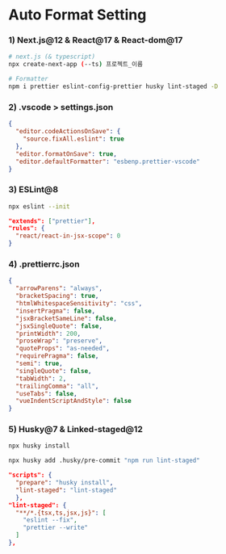# Auto Format Setting

### 1) Next.js@12 & React@17 & React-dom@17

```bash
# next.js (& typescript)
npx create-next-app (--ts) 프로젝트_이름
```

```bash
# Formatter
npm i prettier eslint-config-prettier husky lint-staged -D
```

### 2) .vscode > settings.json

```json
{
  "editor.codeActionsOnSave": {
    "source.fixAll.eslint": true
  },
  "editor.formatOnSave": true,
  "editor.defaultFormatter": "esbenp.prettier-vscode"
}
```

### 3) ESLint@8

```bash
npx eslint --init
```

```json
"extends": ["prettier"],
"rules": {
  "react/react-in-jsx-scope": 0
}
```

### 4) .prettierrc.json

```json
{
  "arrowParens": "always",
  "bracketSpacing": true,
  "htmlWhitespaceSensitivity": "css",
  "insertPragma": false,
  "jsxBracketSameLine": false,
  "jsxSingleQuote": false,
  "printWidth": 200,
  "proseWrap": "preserve",
  "quoteProps": "as-needed",
  "requirePragma": false,
  "semi": true,
  "singleQuote": false,
  "tabWidth": 2,
  "trailingComma": "all",
  "useTabs": false,
  "vueIndentScriptAndStyle": false
}
```

### 5) Husky@7 & Linked-staged@12

```bash
npx husky install
```

```bash
npx husky add .husky/pre-commit "npm run lint-staged"
```

```json
"scripts": {
  "prepare": "husky install",
  "lint-staged": "lint-staged"
  },
"lint-staged": {
  "**/*.{tsx,ts,jsx,js}": [
    "eslint --fix",
    "prettier --write"
  ]
},
```
